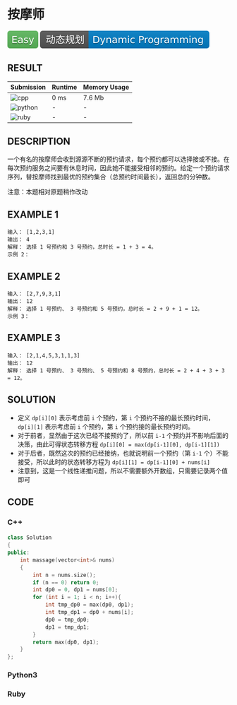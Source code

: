 # 按摩师

![Easy](../../materials/-Easy-5cb85c.svg) ![Dynamic_Programming](../../materials/动态规划-Dynamic_Programming-007ec6.svg)

## RESULT

| Submission                                                    | Runtime | Memory Usage |
| ------------------------------------------------------------- | ------- | ------------ |
| ![cpp](https://img.shields.io/badge/cci1716-cpp-f34b7d.svg)   | 0 ms    | 7.6 Mb       |
| ![python](https://img.shields.io/badge/cci1716-py-3572A5.svg) | -       | -            |
| ![ruby](https://img.shields.io/badge/cci1716-rb-701516.svg)   | -       | -            |

## DESCRIPTION

一个有名的按摩师会收到源源不断的预约请求，每个预约都可以选择接或不接。在每次预约服务之间要有休息时间，因此她不能接受相邻的预约。给定一个预约请求序列，替按摩师找到最优的预约集合（总预约时间最长），返回总的分钟数。

注意：本题相对原题稍作改动

## EXAMPLE 1

```plain
输入： [1,2,3,1]
输出： 4
解释： 选择 1 号预约和 3 号预约，总时长 = 1 + 3 = 4。
示例 2：
```

## EXAMPLE 2

```plain
输入： [2,7,9,3,1]
输出： 12
解释： 选择 1 号预约、 3 号预约和 5 号预约，总时长 = 2 + 9 + 1 = 12。
示例 3：
```

## EXAMPLE 3

```plain
输入： [2,1,4,5,3,1,1,3]
输出： 12
解释： 选择 1 号预约、 3 号预约、 5 号预约和 8 号预约，总时长 = 2 + 4 + 3 + 3 = 12。
```

## SOLUTION

* 定义 `dp[i][0]` 表示考虑前 `i` 个预约，第 `i` 个预约不接的最长预约时间，`dp[i][1]` 表示考虑前 `i` 个预约，第 `i` 个预约接的最长预约时间。
* 对于前者，显然由于这次已经不接预约了，所以前 `i-1` 个预约并不影响后面的决策，由此可得状态转移方程 `dp[i][0] = max(dp[i-1][0], dp[i-1][1])`
* 对于后者，既然这次的预约已经接纳，也就说明前一个预约（第 `i-1` 个）不能接受，所以此时的状态转移方程为 `dp[i][1] = dp[i-1][0] + nums[i]`
* 注意到，这是一个线性递推问题，所以不需要额外开数组，只需要记录两个值即可

## CODE

### C++

```cpp
class Solution
{
public:
    int massage(vector<int>& nums)
    {
        int n = nums.size();
        if (n == 0) return 0;
        int dp0 = 0, dp1 = nums[0];
        for (int i = 1; i < n; i++){
            int tmp_dp0 = max(dp0, dp1);
            int tmp_dp1 = dp0 + nums[i];
            dp0 = tmp_dp0;
            dp1 = tmp_dp1;
        }
        return max(dp0, dp1);
    }
};
```

### Python3


### Ruby

